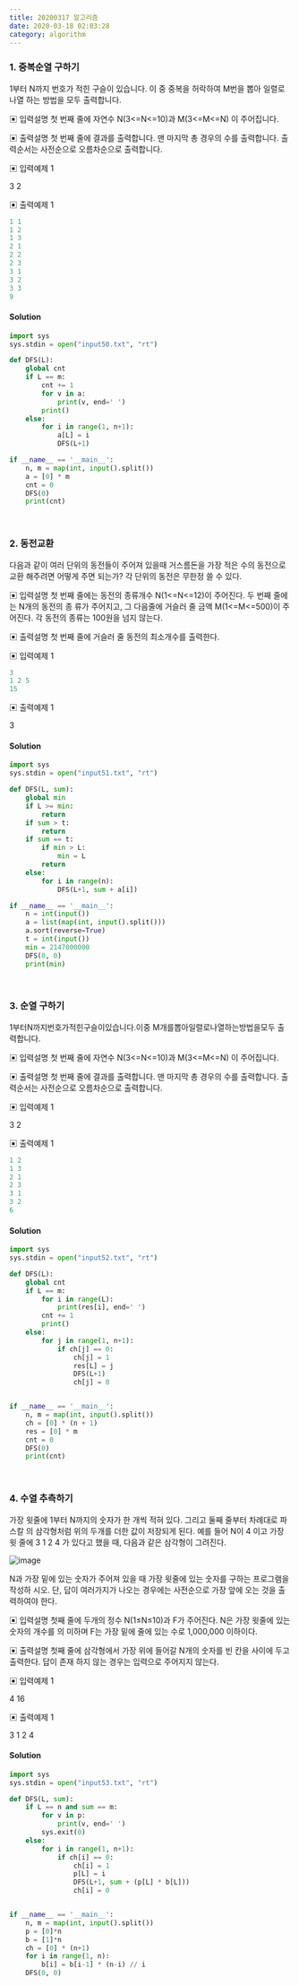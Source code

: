 ```yaml
---
title: 20200317 알고리즘
date: 2020-03-18 02:03:28
category: algorithm
---
```


### 1. 중복순열 구하기

1부터 N까지 번호가 적힌 구슬이 있습니다. 이 중 중복을 허락하여 M번을 뽑아 일렬로 나열 하는 방법을 모두 출력합니다.

▣ 입력설명
 첫 번째 줄에 자연수 N(3<=N<=10)과 M(3<=M<=N) 이 주어집니다.

▣ 출력설명
 첫 번째 줄에 결과를 출력합니다. 맨 마지막 총 경우의 수를 출력합니다. 출력순서는 사전순으로 오름차순으로 출력합니다.

▣ 입력예제 1 

3 2

▣ 출력예제 1 

```python
1 1
1 2
1 3
2 1
2 2
2 3
3 1
3 2 
3 3
9
```

#### Solution

```python
import sys
sys.stdin = open("input50.txt", "rt")

def DFS(L):
    global cnt
    if L == m:
        cnt += 1
        for v in a:
            print(v, end=' ')
        print()
    else:
        for i in range(1, n+1):
            a[L] = i
            DFS(L+1)

if __name__ == '__main__':
    n, m = map(int, input().split())
    a = [0] * m
    cnt = 0
    DFS(0)
    print(cnt)
```

<br/>

### 2. 동전교환

다음과 같이 여러 단위의 동전들이 주어져 있을때 거스름돈을 가장 적은 수의 동전으로 교환 해주려면 어떻게 주면 되는가? 각 단위의 동전은 무한정 쓸 수 있다.

▣ 입력설명
 첫 번째 줄에는 동전의 종류개수 N(1<=N<=12)이 주어진다. 두 번째 줄에는 N개의 동전의 종 류가 주어지고, 그 다음줄에 거슬러 줄 금액 M(1<=M<=500)이 주어진다.
 각 동전의 종류는 100원을 넘지 않는다.

▣ 출력설명
 첫 번째 줄에 거슬러 줄 동전의 최소개수를 출력한다.

▣ 입력예제 1 

```python
3
1 2 5
15
```

▣ 출력예제 1 

3

#### Solution

```python
import sys
sys.stdin = open("input51.txt", "rt")

def DFS(L, sum):
    global min
    if L >= min:
        return
    if sum > t:
        return
    if sum == t:
        if min > L:
            min = L
        return
    else:
        for i in range(n):
            DFS(L+1, sum + a[i])

if __name__ == '__main__':
    n = int(input())
    a = list(map(int, input().split()))
    a.sort(reverse=True)
    t = int(input())
    min = 2147000000
    DFS(0, 0)
    print(min)
```



<br/>

### 3. 순열 구하기

1부터N까지번호가적힌구슬이있습니다.이중 M개를뽑아일렬로나열하는방법을모두 출력합니다.

▣ 입력설명
 첫 번째 줄에 자연수 N(3<=N<=10)과 M(3<=M<=N) 이 주어집니다.

▣ 출력설명
 첫 번째 줄에 결과를 출력합니다. 맨 마지막 총 경우의 수를 출력합니다. 출력순서는 사전순으로 오름차순으로 출력합니다.

▣ 입력예제 1 

3 2

▣ 출력예제 1

```python
1 2
1 3
2 1
2 3
3 1
3 2
6
```

#### Solution

```python
import sys
sys.stdin = open("input52.txt", "rt")

def DFS(L):
    global cnt
    if L == m:
        for i in range(L):
            print(res[i], end=' ')
        cnt += 1
        print()
    else:
        for j in range(1, n+1):
            if ch[j] == 0:
                ch[j] = 1
                res[L] = j
                DFS(L+1)
                ch[j] = 0


if __name__ == '__main__':
    n, m = map(int, input().split())
    ch = [0] * (n + 1)
    res = [0] * m
    cnt = 0
    DFS(0)
    print(cnt)
```

<br/>

### 4. 수열 추측하기

가장 윗줄에 1부터 N까지의 숫자가 한 개씩 적혀 있다. 그리고 둘째 줄부터 차례대로 파스칼 의 삼각형처럼 위의 두개를 더한 값이 저장되게 된다. 예를 들어 N이 4 이고 가장 윗 줄에 3 1 2 4 가 있다고 했을 때, 다음과 같은 삼각형이 그려진다.

![image](https://user-images.githubusercontent.com/39187116/76874808-0de88b80-68b3-11ea-95c2-c255a1412fc1.png)

N과 가장 밑에 있는 숫자가 주어져 있을 때 가장 윗줄에 있는 숫자를 구하는 프로그램을 작성하 시오. 단, 답이 여러가지가 나오는 경우에는 사전순으로 가장 앞에 오는 것을 출력하여야 한다.

▣ 입력설명
 첫째 줄에 두개의 정수 N(1≤N≤10)과 F가 주어진다. N은 가장 윗줄에 있는 숫자의 개수를 의 미하며 F는 가장 밑에 줄에 있는 수로 1,000,000 이하이다.

▣ 출력설명
 첫째 줄에 삼각형에서 가장 위에 들어갈 N개의 숫자를 빈 칸을 사이에 두고 출력한다. 답이 존재 하지 않는 경우는 입력으로 주어지지 않는다.

▣ 입력예제 1 

4 16

▣ 출력예제 1 

3 1 2 4

#### Solution

```python
import sys
sys.stdin = open("input53.txt", "rt")

def DFS(L, sum):
    if L == n and sum == m:
        for v in p:
            print(v, end=' ')
        sys.exit(0)
    else:
        for i in range(1, n+1):
            if ch[i] == 0:
                ch[i] = 1
                p[L] = i
                DFS(L+1, sum + (p[L] * b[L]))
                ch[i] = 0


if __name__ == '__main__':
    n, m = map(int, input().split())
    p = [0]*n
    b = [1]*n
    ch = [0] * (n+1)
    for i in range(1, n):
        b[i] = b[i-1] * (n-i) // i
    DFS(0, 0)
```

